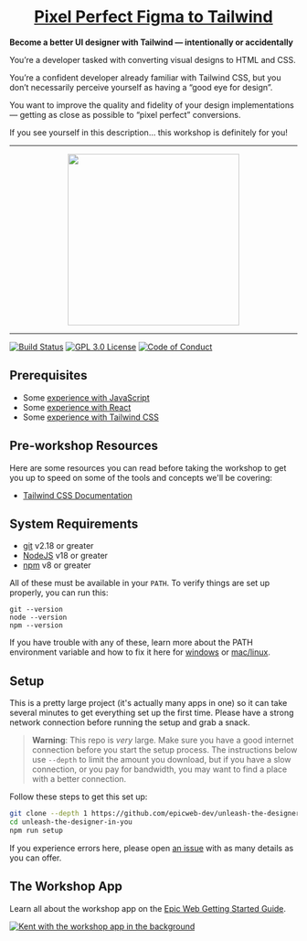<div>
  <h1 align="center"><a href="https://www.epicweb.dev/workshops">Pixel Perfect Figma to Tailwind</a></h1>
  <strong>
    Become a better UI designer with Tailwind — intentionally or accidentally
  </strong>
  <p>You’re a developer tasked with converting visual designs to HTML and CSS.</p> 
  <p>You’re a confident developer already familiar with Tailwind CSS, but you don’t necessarily perceive yourself as having a “good eye for design”.</p>
  <p>You want to improve the quality and fidelity of your design implementations — getting as close as possible to “pixel perfect” conversions.</p>
  <p>If you see yourself in this description… this workshop is definitely for you!</p>
</div>

<hr />

<div align="center">
  <a
    alt="Epic Web logo with the words Deployed Version"
    href="https://epicweb-dev-unleash-the-designer-in-you.fly.dev/"
  >
    <img
      width="300px"
      src="https://github-production-user-asset-6210df.s3.amazonaws.com/1500684/254000390-447a3559-e7b9-4918-947a-1b326d239771.png"
    />
  </a>
</div>

<hr />

<!-- prettier-ignore-start -->
[![Build Status][build-badge]][build]
[![GPL 3.0 License][license-badge]][license]
[![Code of Conduct][coc-badge]][coc]
<!-- prettier-ignore-end -->

## Prerequisites

- Some
  [experience with JavaScript](https://kentcdodds.com/blog/javascript-to-know-for-react)
- Some
  [experience with React](https://egghead.io/courses/the-beginner-s-guide-to-react)
- Some [experience with Tailwind CSS](https://tailwindcss.com)

## Pre-workshop Resources

Here are some resources you can read before taking the workshop to get you up to
speed on some of the tools and concepts we'll be covering:

- [Tailwind CSS Documentation](https://tailwindcss.com)

## System Requirements

- [git][git] v2.18 or greater
- [NodeJS][node] v18 or greater
- [npm][npm] v8 or greater

All of these must be available in your `PATH`. To verify things are set up
properly, you can run this:

```shell
git --version
node --version
npm --version
```

If you have trouble with any of these, learn more about the PATH environment
variable and how to fix it here for [windows][win-path] or
[mac/linux][mac-path].

## Setup

This is a pretty large project (it's actually many apps in one) so it can take
several minutes to get everything set up the first time. Please have a strong
network connection before running the setup and grab a snack.

> **Warning**: This repo is _very_ large. Make sure you have a good internet
> connection before you start the setup process. The instructions below use
> `--depth` to limit the amount you download, but if you have a slow connection,
> or you pay for bandwidth, you may want to find a place with a better
> connection.

Follow these steps to get this set up:

```sh nonumber
git clone --depth 1 https://github.com/epicweb-dev/unleash-the-designer-in-you.git
cd unleash-the-designer-in-you
npm run setup
```

If you experience errors here, please open [an issue][issue] with as many
details as you can offer.

## The Workshop App

Learn all about the workshop app on the
[Epic Web Getting Started Guide](https://www.epicweb.dev/get-started).

[![Kent with the workshop app in the background](https://github-production-user-asset-6210df.s3.amazonaws.com/1500684/280407082-0e012138-e01d-45d5-abf2-86ffe5d03c69.png)](https://www.epicweb.dev/get-started)

<!-- prettier-ignore-start -->
[npm]: https://www.npmjs.com/
[node]: https://nodejs.org
[git]: https://git-scm.com/
[build-badge]: https://img.shields.io/github/actions/workflow/status/epicweb-dev/unleash-the-designer-in-you/validate.yml?branch=main&logo=github&style=flat-square
[build]: https://github.com/epicweb-dev/unleash-the-designer-in-you/actions?query=workflow%3Avalidate
[license-badge]: https://img.shields.io/badge/license-GPL%203.0%20License-blue.svg?style=flat-square
[license]: https://github.com/epicweb-dev/unleash-the-designer-in-you/blob/main/LICENSE
[coc-badge]: https://img.shields.io/badge/code%20of-conduct-ff69b4.svg?style=flat-square
[coc]: https://kentcdodds.com/conduct
[win-path]: https://www.howtogeek.com/118594/how-to-edit-your-system-path-for-easy-command-line-access/
[mac-path]: http://stackoverflow.com/a/24322978/971592
[issue]: https://github.com/epicweb-dev/unleash-the-designer-in-you/issues/new
<!-- prettier-ignore-end -->
